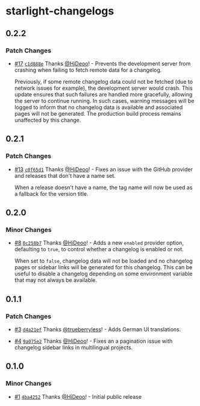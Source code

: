# starlight-changelogs

## 0.2.2

### Patch Changes

- [#17](https://github.com/HiDeoo/starlight-changelogs/pull/17) [`c1d888e`](https://github.com/HiDeoo/starlight-changelogs/commit/c1d888eb882dbc3bca5b1c4337a1aa794facbac5) Thanks [@HiDeoo](https://github.com/HiDeoo)! - Prevents the development server from crashing when failing to fetch remote data for a changelog.

  Previously, if some remote changelog data could not be fetched (due to network issues for example), the development server would crash. This update ensures that such failures are handled more gracefully, allowing the server to continue running. In such cases, warning messages will be logged to inform that no changelog data is available and associated pages will not be generated. The production build process remains unaffected by this change.

## 0.2.1

### Patch Changes

- [#13](https://github.com/HiDeoo/starlight-changelogs/pull/13) [`c0f65d1`](https://github.com/HiDeoo/starlight-changelogs/commit/c0f65d1231d67009a2730f89501ba0a0642b0ad9) Thanks [@HiDeoo](https://github.com/HiDeoo)! - Fixes an issue with the GitHub provider and releases that don't have a name set.

  When a release doesn't have a name, the tag name will now be used as a fallback for the version title.

## 0.2.0

### Minor Changes

- [#8](https://github.com/HiDeoo/starlight-changelogs/pull/8) [`0c258b7`](https://github.com/HiDeoo/starlight-changelogs/commit/0c258b7539f0eef75947c3c2d71178c29d055de4) Thanks [@HiDeoo](https://github.com/HiDeoo)! - Adds a new `enabled` provider option, defaulting to `true`, to control whether a changelog is enabled or not.

  When set to `false`, changelog data will not be loaded and no changelog pages or sidebar links will be generated for this changelog. This can be useful to disable a changelog depending on some environment variable that may not always be available.

## 0.1.1

### Patch Changes

- [#3](https://github.com/HiDeoo/starlight-changelogs/pull/3) [`d4a21ef`](https://github.com/HiDeoo/starlight-changelogs/commit/d4a21ef63507b75fe5f33b5d29a43782f63e171f) Thanks [@trueberryless](https://github.com/trueberryless)! - Adds German UI translations.

- [#4](https://github.com/HiDeoo/starlight-changelogs/pull/4) [`9a075e2`](https://github.com/HiDeoo/starlight-changelogs/commit/9a075e292e108bfa981acd9482e03febdb15c59a) Thanks [@HiDeoo](https://github.com/HiDeoo)! - Fixes an a pagination issue with changelog sidebar links in multilingual projects.

## 0.1.0

### Minor Changes

- [#1](https://github.com/HiDeoo/starlight-changelogs/pull/1) [`4ba4252`](https://github.com/HiDeoo/starlight-changelogs/commit/4ba425264cc4a28a674e2bea225f527a1426d4a8) Thanks [@HiDeoo](https://github.com/HiDeoo)! - Initial public release
